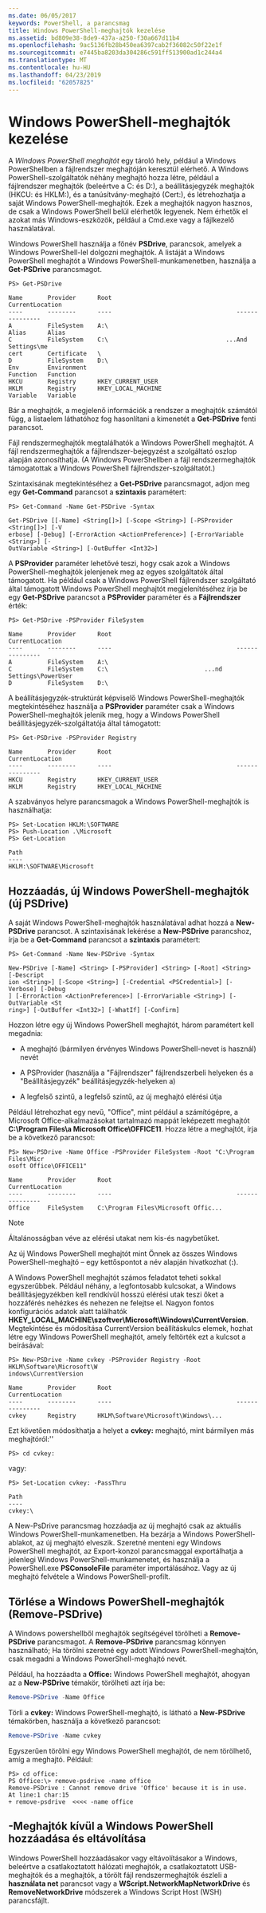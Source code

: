 ```yaml
---
ms.date: 06/05/2017
keywords: PowerShell, a parancsmag
title: Windows PowerShell-meghajtók kezelése
ms.assetid: bd809e38-8de9-437a-a250-f30a667d11b4
ms.openlocfilehash: 9ac5136fb28b450ea6397cab2f36082c50f22e1f
ms.sourcegitcommit: e7445ba8203da304286c591ff513900ad1c244a4
ms.translationtype: MT
ms.contentlocale: hu-HU
ms.lasthandoff: 04/23/2019
ms.locfileid: "62057825"
---
```

# <a name="managing-windows-powershell-drives"></a>Windows PowerShell-meghajtók kezelése

A *Windows PowerShell meghajtót* egy tároló hely, például a Windows PowerShellben a fájlrendszer meghajtóján keresztül elérhető. A Windows PowerShell-szolgáltatók néhány meghajtó hozza létre, például a fájlrendszer meghajtók (beleértve a C: és D:), a beállításjegyzék meghajtók (HKCU: és HKLM:), és a tanúsítvány-meghajtó (Cert:), és létrehozhatja a saját Windows PowerShell-meghajtók. Ezek a meghajtók nagyon hasznos, de csak a Windows PowerShell belül elérhetők legyenek. Nem érhetők el azokat más Windows-eszközök, például a Cmd.exe vagy a fájlkezelő használatával.

Windows PowerShell használja a főnév **PSDrive**, parancsok, amelyek a Windows PowerShell-lel dolgozni meghajtók. A listáját a Windows PowerShell meghajtót a Windows PowerShell-munkamenetben, használja a **Get-PSDrive** parancsmagot.

```
PS> Get-PSDrive

Name       Provider      Root                                   CurrentLocation
----       --------      ----                                   ---------------
A          FileSystem    A:\
Alias      Alias
C          FileSystem    C:\                                 ...And Settings\me
cert       Certificate   \
D          FileSystem    D:\
Env        Environment
Function   Function
HKCU       Registry      HKEY_CURRENT_USER
HKLM       Registry      HKEY_LOCAL_MACHINE
Variable   Variable
```

Bár a meghajtók, a megjelenő információk a rendszer a meghajtók számától függ, a listaelem láthatóhoz fog hasonlítani a kimenetét a **Get-PSDrive** fenti parancsot.

Fájl rendszermeghajtók megtalálhatók a Windows PowerShell meghajtót. A fájl rendszermeghajtók a fájlrendszer-bejegyzést a szolgáltató oszlop alapján azonosíthatja. (A Windows PowerShellben a fájl rendszermeghajtók támogatottak a Windows PowerShell fájlrendszer-szolgáltatót.)

Szintaxisának megtekintéséhez a **Get-PSDrive** parancsmagot, adjon meg egy **Get-Command** parancsot a **szintaxis** paramétert:

```
PS> Get-Command -Name Get-PSDrive -Syntax

Get-PSDrive [[-Name] <String[]>] [-Scope <String>] [-PSProvider <String[]>] [-V
erbose] [-Debug] [-ErrorAction <ActionPreference>] [-ErrorVariable <String>] [-
OutVariable <String>] [-OutBuffer <Int32>]
```

A **PSProvider** paraméter lehetővé teszi, hogy csak azok a Windows PowerShell-meghajtók jelenjenek meg az egyes szolgáltatók által támogatott. Ha például csak a Windows PowerShell fájlrendszer szolgáltató által támogatott Windows PowerShell meghajtót megjelenítéséhez írja be egy **Get-PSDrive** parancsot a **PSProvider** paraméter és a  **Fájlrendszer** érték:

```
PS> Get-PSDrive -PSProvider FileSystem

Name       Provider      Root                                   CurrentLocation
----       --------      ----                                   ---------------
A          FileSystem    A:\
C          FileSystem    C:\                           ...nd Settings\PowerUser
D          FileSystem    D:\
```

A beállításjegyzék-struktúrát képviselő Windows PowerShell-meghajtók megtekintéséhez használja a **PSProvider** paraméter csak a Windows PowerShell-meghajtók jelenik meg, hogy a Windows PowerShell beállításjegyzék-szolgáltatója által támogatott:

```
PS> Get-PSDrive -PSProvider Registry

Name       Provider      Root                                   CurrentLocation
----       --------      ----                                   ---------------
HKCU       Registry      HKEY_CURRENT_USER
HKLM       Registry      HKEY_LOCAL_MACHINE
```

A szabványos helyre parancsmagok a Windows PowerShell-meghajtók is használhatja:

```
PS> Set-Location HKLM:\SOFTWARE
PS> Push-Location .\Microsoft
PS> Get-Location

Path
----
HKLM:\SOFTWARE\Microsoft
```

## <a name="adding-new-windows-powershell-drives-new-psdrive"></a>Hozzáadás, új Windows PowerShell-meghajtók (új PSDrive)

A saját Windows PowerShell-meghajtók használatával adhat hozzá a **New-PSDrive** parancsot. A szintaxisának lekérése a **New-PSDrive** parancshoz, írja be a **Get-Command** parancsot a **szintaxis** paramétert:

```
PS> Get-Command -Name New-PSDrive -Syntax

New-PSDrive [-Name] <String> [-PSProvider] <String> [-Root] <String> [-Descript
ion <String>] [-Scope <String>] [-Credential <PSCredential>] [-Verbose] [-Debug
] [-ErrorAction <ActionPreference>] [-ErrorVariable <String>] [-OutVariable <St
ring>] [-OutBuffer <Int32>] [-WhatIf] [-Confirm]
```

Hozzon létre egy új Windows PowerShell meghajtót, három paramétert kell megadnia:

- A meghajtó (bármilyen érvényes Windows PowerShell-nevet is használ) nevét

- A PSProvider (használja a "Fájlrendszer" fájlrendszerbeli helyeken és a "Beállításjegyzék" beállításjegyzék-helyeken a)

- A legfelső szintű, a legfelső szintű, az új meghajtó elérési útja

Például létrehozhat egy nevű, "Office", mint például a számítógépre, a Microsoft Office-alkalmazásokat tartalmazó mappát leképezett meghajtót **C:\\Program Files\\a Microsoft Office\\OFFICE11**. Hozza létre a meghajtót, írja be a következő parancsot:

```
PS> New-PSDrive -Name Office -PSProvider FileSystem -Root "C:\Program Files\Micr
osoft Office\OFFICE11"

Name       Provider      Root                                   CurrentLocation
----       --------      ----                                   ---------------
Office     FileSystem    C:\Program Files\Microsoft Offic...
```

> [!NOTE]
> Általánosságban véve az elérési utakat nem kis-és nagybetűket.

Az új Windows PowerShell meghajtót mint Önnek az összes Windows PowerShell-meghajtó – egy kettőspontot a név alapján hivatkozhat (**:**).

A Windows PowerShell meghajtót számos feladatot teheti sokkal egyszerűbbek. Például néhány, a legfontosabb kulcsokat, a Windows beállításjegyzékben kell rendkívül hosszú elérési utak teszi őket a hozzáférés nehézkes és nehezen ne felejtse el. Nagyon fontos konfigurációs adatok alatt találhatók **HKEY_LOCAL_MACHINE\\szoftver\\Microsoft\\Windows\\CurrentVersion**. Megtekintése és módosítása CurrentVersion beállításkulcs elemek, hozhat létre egy Windows PowerShell meghajtót, amely feltörték ezt a kulcsot a beírásával:

```
PS> New-PSDrive -Name cvkey -PSProvider Registry -Root HKLM\Software\Microsoft\W
indows\CurrentVersion

Name       Provider      Root                                   CurrentLocation
----       --------      ----                                   ---------------
cvkey      Registry      HKLM\Software\Microsoft\Windows\...
```

Ezt követően módosíthatja a helyet a **cvkey:** meghajtó, mint bármilyen más meghajtóról:''

`PS> cd cvkey:`

vagy:

```
PS> Set-Location cvkey: -PassThru

Path
----
cvkey:\
```

A New-PsDrive parancsmag hozzáadja az új meghajtó csak az aktuális Windows PowerShell-munkamenetben. Ha bezárja a Windows PowerShell-ablakot, az új meghajtó elveszik. Szeretné menteni egy Windows PowerShell meghajtót, az Export-konzol parancsmaggal exportálhatja a jelenlegi Windows PowerShell-munkamenetet, és használja a PowerShell.exe **PSConsoleFile** paraméter importálásához. Vagy az új meghajtó felvétele a Windows PowerShell-profilt.

## <a name="deleting-windows-powershell-drives-remove-psdrive"></a>Törlése a Windows PowerShell-meghajtók (Remove-PSDrive)

A Windows powershellből meghajtók segítségével törölheti a **Remove-PSDrive** parancsmagot. A **Remove-PSDrive** parancsmag könnyen használható; Ha törölni szeretné egy adott Windows PowerShell-meghajtón, csak megadni a Windows PowerShell-meghajtó nevét.

Például, ha hozzáadta a **Office:** Windows PowerShell meghajtót, ahogyan az a **New-PSDrive** témakör, törölheti azt írja be:

```powershell
Remove-PSDrive -Name Office
```

Törli a **cvkey:** Windows PowerShell-meghajtó, is látható a **New-PSDrive** témakörben, használja a következő parancsot:

```powershell
Remove-PSDrive -Name cvkey
```

Egyszerűen törölni egy Windows PowerShell meghajtót, de nem törölhető, amíg a meghajtó. Például:

```
PS> cd office:
PS Office:\> remove-psdrive -name office
Remove-PSDrive : Cannot remove drive 'Office' because it is in use.
At line:1 char:15
+ remove-psdrive  <<<< -name office
```

## <a name="adding-and-removing-drives-outside-windows-powershell"></a>-Meghajtók kívül a Windows PowerShell hozzáadása és eltávolítása

Windows PowerShell hozzáadásakor vagy eltávolításakor a Windows, beleértve a csatlakoztatott hálózati meghajtók, a csatlakoztatott USB-meghajtók és a meghajtók, a törölt fájl rendszermeghajtók észleli a **használata net** parancsot vagy a  **WScript.NetworkMapNetworkDrive** és **RemoveNetworkDrive** módszerek a Windows Script Host (WSH) parancsfájlt.